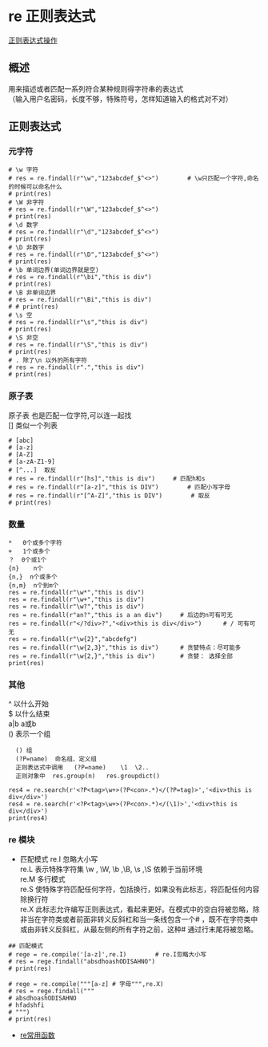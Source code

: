 # re  正则表达式
[正则表达式操作](https://docs.python.org/zh-cn/3/library/re.html?highlight=re#module-re)
## 概述
用来描述或者匹配一系列符合某种规则得字符串的表达式  
（输入用户名密码，长度不够，特殊符号，怎样知道输入的格式对不对）
## 正则表达式
### 元字符
```
# \w 字符
# res = re.findall(r"\w","123abcdef_$^<>")        # \w只匹配一个字符,命名的时候可以命名什么
# print(res)
# \W 非字符
# res = re.findall(r"\W","123abcdef_$^<>")
# print(res)
# \d 数字
# res = re.findall(r"\d","123abcdef_$^<>")
# print(res)
# \D 非数字
# res = re.findall(r"\D","123abcdef_$^<>")
# print(res)
# \b 单词边界(单词边界就是空)
# res = re.findall(r"\bi","this is div")
# print(res)
# \B 非单词边界
# res = re.findall(r"\Bi","this is div")
# # print(res)
# \s 空
# res = re.findall(r"\s","this is div")
# print(res)
# \S 非空
# res = re.findall(r"\S","this is div")
# print(res)
# . 除了\n 以外的所有字符
# res = re.findall(r".","this is div")
# print(res)

```
### 原子表
原子表   也是匹配一位字符,可以连一起找  
  []    类似一个列表
  ```
  # [abc]
# [a-z]
# [A-Z]
# [a-zA-Z1-9]
# [^...]  取反
# res = re.findall(r"[hs]","this is div")     # 匹配h和s
# res = re.findall(r"[a-z]","this is DIV")        # 匹配小写字母
# res = re.findall(r"[^A-Z]","this is DIV")        # 取反
# print(res)
```
### 数量
```
*   0个或多个字符
+   1个或多个
？  0个或1个
{n}    n个
{n,}  n个或多个
{n,m}  n个到m个
res = re.findall(r"\w*","this is div")
res = re.findall(r"\w+","this is div")
res = re.findall(r"\w?","this is div")
res = re.findall(r"an?","this is a an div")     # 后边的n可有可无
res = re.findall(r"</?div>?","<div>this is div</div>")      # / 可有可无
res = re.findall(r"\w{2}","abcdefg")
res = re.findall(r"\w{2,3}","this is div")      # 贪婪特点：尽可能多
res = re.findall(r"\w{2,}","this is div")       # 贪婪： 选择全部
print(res)
```
### 其他
^  以什么开始  
$   以什么结束  
a|b  a或b  
()   表示一个组  
```
  () 组
  (?P=name)  命名组、定义组
  正则表达式中调用   (?P=name)    \1  \2..
  正则对象中  res.group(n)   res.groupdict()

res4 = re.search(r'<?P<tag>\w+>(?P<con>.*)</(?P=tag)>','<div>this is div</div>')
res4 = re.search(r'<?P<tag>\w+>(?P<con>.*)</(\1)>','<div>this is div</div>')
print(res4)
```
### re 模块
* 匹配模式
re.I  忽略大小写   
re.L  表示特殊字符集 \w , \W,  \b ,\B, \s ,\S 依赖于当前环境  
re.M  多行模式  
re.S  使特殊字符匹配任何字符，包括换行，如果没有此标志，将匹配任何内容除换行符  
re.X  此标志允许编写正则表达式，看起来更好。在模式中的空白将被忽略，除非当在字符类或者前面非转义反斜杠和当一条线包含一个# ，既不在字符类中或由非转义反斜杠，从最左侧的所有字符之前，这种# 通过行末尾将被忽略。
```
## 匹配模式
# rege = re.compile('[a-z]',re.I)        # re.I忽略大小写
# res = rege.findall("absdhoashODISAHNO")
# print(res)

# rege = re.compile("""[a-z] # 字母""",re.X)
# res = rege.findall("""
# absdhoashODISAHNO
# hfadshfi
# """)
# print(res)
```
* [re常用函数](re常用函数.md)